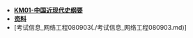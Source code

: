 - **[KM01-中国近现代史纲要](./KM01-中国近现代史纲要/📋目录.md)**
- **[资料](./资料/📋目录.md)**
- [考试信息_网络工程080903(./考试信息_网络工程080903.md)]
